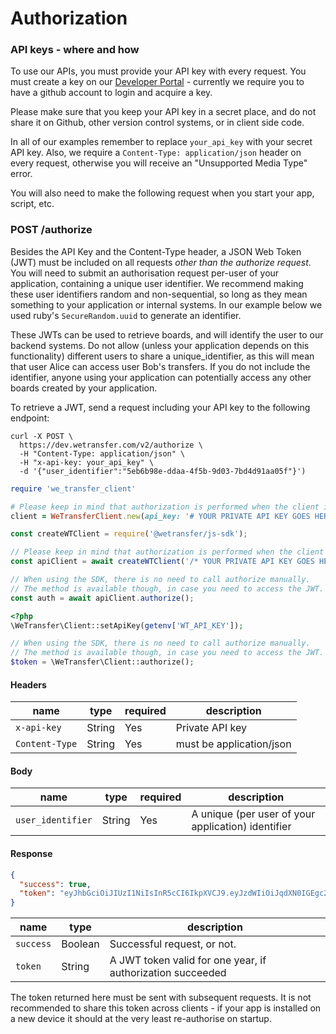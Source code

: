 # Authorization

### API keys - where and how
To use our APIs, you must provide your API key with every request. You must create a key on our [Developer Portal](https://developers.wetransfer.com/) - currently we require you to have a github account to login and acquire a key.

Please make sure that you keep your API key in a secret place, and do not share it on Github, other version control systems, or in client side code.

<aside class="notice">
In all of our examples remember to replace <code>your_api_key</code> with your secret API key. Also, we require a <code>Content-Type: application/json</code> header on every request, otherwise you will receive an "Unsupported Media Type" error.
</aside>

You will also need to make the following request when you start your app, script, etc.

<h3 id="send-request" class="call"><span>POST</span> /authorize</h3>

Besides the API Key and the Content-Type header, a JSON Web Token (JWT) must be included on all requests <em>other than the authorize request</em>. You will need to submit an authorisation request per-user of your application, containing a unique user identifier. We recommend making these user identifiers random and non-sequential, so long as they mean something to your application or internal systems. In our example below we used ruby's `SecureRandom.uuid` to generate an identifier.

These JWTs can be used to retrieve boards, and will identify the user to our backend systems. Do not allow (unless your application depends on this functionality) different users to share a unique_identifier, as this will mean that user Alice can access user Bob's transfers. If you do not include the identifier, anyone using your application can potentially access any other boards created by your application.

To retrieve a JWT, send a request including your API key to the following endpoint:

```shell
curl -X POST \
  https://dev.wetransfer.com/v2/authorize \
  -H "Content-Type: application/json" \
  -H "x-api-key: your_api_key" \
  -d '{"user_identifier":"5eb6b98e-ddaa-4f5b-9d03-7bd4d91aa05f"}')
```

```ruby
require 'we_transfer_client'

# Please keep in mind that authorization is performed when the client is initialized.
client = WeTransferClient.new(api_key: '# YOUR PRIVATE API KEY GOES HERE'))
```

```javascript
const createWTClient = require('@wetransfer/js-sdk');

// Please keep in mind that authorization is performed when the client is initialized.
const apiClient = await createWTClient('/* YOUR PRIVATE API KEY GOES HERE */');

// When using the SDK, there is no need to call authorize manually.
// The method is available though, in case you need to access the JWT.
const auth = await apiClient.authorize();
```

```php
<?php
\WeTransfer\Client::setApiKey(getenv['WT_API_KEY']);

// When using the SDK, there is no need to call authorize manually.
// The method is available though, in case you need to access the JWT.
$token = \WeTransfer\Client::authorize();
```

#### Headers

| name           | type   | required | description              |
| -------------- | ------ | -------- | ------------------------ |
| `x-api-key`    | String | Yes      | Private API key          |
| `Content-Type` | String | Yes      | must be application/json |

#### Body

| name           | type   | required | description              |
| -------------- | ------ | -------- | ------------------------ |
| `user_identifier`    | String | Yes      | A unique (per user of your application) identifier          |


#### Response

```json
{
  "success": true,
  "token": "eyJhbGciOiJIUzI1NiIsInR5cCI6IkpXVCJ9.eyJzdWIiOiJqdXN0IGEgc2FtcGxlIHRva2VuLCB0aGUgYWN0dWFsIG9uZSB3aWxsIGhhdmUgZGlmZmVyZW50IGNvbnRlbnQiLCJuYW1lIjoiQW5nZWxhIEJlbm5ldHQiLCJpYXQiOjE1MTYyMzkwMjJ9.fd14EeU1vbj40WtHIYaDwpCOE972DKnrrP8mffioEdg"
}
```

name | type | description
---- | ---- | -----------
`success` | Boolean | Successful request, or not.
`token` | String | A JWT token valid for one year, if authorization succeeded

The token returned here must be sent with subsequent requests. It is not recommended to share this token across clients - if your app is installed on a new device it should at the very least re-authorise on startup.
